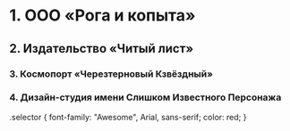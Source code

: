 # 1. ООО «Рога и копыта»
## 2. Издательство «Читый лист»
### 3. Космопорт «Черезтерновый Кзвёздный»
### 4. Дизайн-студия имени Слишком Известного Персонажа

.selector {
  font-family: "Awesome", Arial, sans-serif;
  color: red;
}